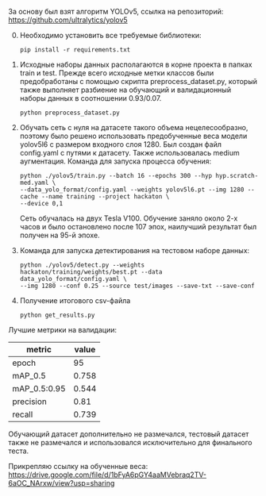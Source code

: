 За основу был взят алгоритм YOLOv5, ссылка на репозиторий: https://github.com/ultralytics/yolov5

0. Необходимо установить все требуемые библиотеки: 
    ```
    pip install -r requirements.txt
    ```
1. Исходные наборы данных располагаются в корне проекта в папках train и test. 
Прежде всего исходные метки классов были предобработаны с помощью скрипта preprocess_dataset.py, который также выполняет
разбиение на обучающий и валидационный наборы данных в соотношении 0.93/0.07. 
    ```
    python preprocess_dataset.py
    ```
   
2. Обучать сеть с нуля на датасете такого объема нецелесообразно, поэтому было решено использовать предобученные веса модели
   yolov5l6 с размером входного слоя 1280. Был создан файл config.yaml с путями к датасету. Также использовалась
   medium аугментация.
Команда для запуска процесса обучения:
   ``` 
   python ./yolov5/train.py --batch 16 --epochs 300 --hyp hyp.scratch-med.yaml \
   --data_yolo_format/config.yaml --weights yolov5l6.pt --img 1280 --cache --name training --project hackaton \
   --device 0,1
   ``` 
    Сеть обучалась на двух Tesla V100. Обучение заняло около 2-х часов и было остановлено после 107 эпох, 
наилучший результат был получен на 95-й эпохе. 

3. Команда для запуска детектирования на тестовом наборе данных: 
   ```
   python ./yolov5/detect.py --weights hackaton/training/weights/best.pt --data data_yolo_format/config.yaml \
   --img 1280 --conf 0.25 --source test/images --save-txt --save-conf
   ```

4. Получение итогового csv-файла
   ```
   python get_results.py
   ```

Лучшие метрики на валидации:

metric | value |
--- | --- |
epoch | 95 |
mAP_0.5 | 0.758 |
mAP_0.5:0.95 | 0.544 |
precision | 0.81 | 
recall | 0.739 |


Обучающий датасет дополнительно не размечался, тестовый датасет также не размечался и использовался исключительно для 
финального теста.

Прикрепляю ссылку на обученные веса: https://drive.google.com/file/d/1bFyA6pGY4aaMVebraq2TV-6aOC_NArxw/view?usp=sharing